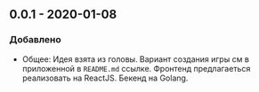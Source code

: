 ## 0.0.1 - 2020-01-08

### Добавлено

- Общее: Идея взята из головы. Вариант создания игры см в приложенной в `README.md` ссылке. Фронтенд предлагаеться реализовать на ReactJS. Бекенд на Golang.
